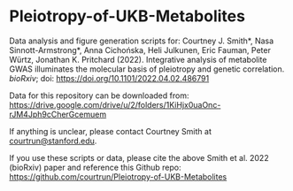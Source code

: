 # Pleiotropy-of-UKB-Metabolites

Data analysis and figure generation scripts for:
Courtney J. Smith*, Nasa Sinnott-Armstrong*, Anna Cichońska, Heli Julkunen, Eric Fauman, Peter Würtz, Jonathan K. Pritchard (2022). Integrative analysis of metabolite GWAS illuminates the molecular basis of pleiotropy and genetic correlation. _bioRxiv_; doi: https://doi.org/10.1101/2022.04.02.486791

Data for this repository can be downloaded from:
https://drive.google.com/drive/u/2/folders/1KiHjx0uaOnc-rJM4Jph9cCherGcemuem

If anything is unclear, please contact Courtney Smith at courtrun@stanford.edu.

If you use these scripts or data, please cite the above Smith et al. 2022 (bioRxiv) paper and reference this Github repo:
https://github.com/courtrun/Pleiotropy-of-UKB-Metabolites

